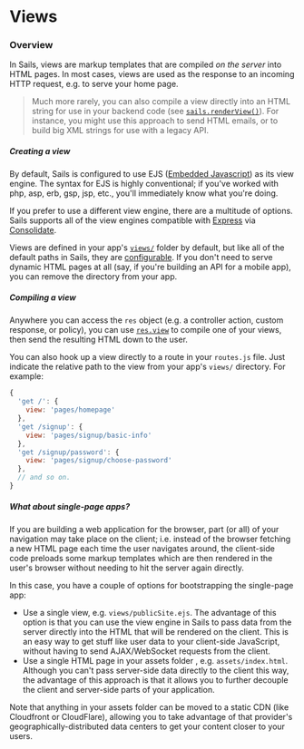 # Views
### Overview

In Sails, views are markup templates that are compiled _on the server_ into HTML pages.  In most cases, views are used as the response to an incoming HTTP request, e.g. to serve your home page.

> Much more rarely, you can also compile a view directly into an HTML string for use in your backend code (see [`sails.renderView()`](https://github.com/balderdashy/sails/blob/master/sails-docs/PAGE_NEEDED.md)).  For instance, you might use this approach to send HTML emails, or to build big XML strings for use with a legacy API.


##### Creating a view

By default, Sails is configured to use EJS ([Embedded Javascript](http://ejs.co/)) as its view engine.  The syntax for EJS is highly conventional; if you've worked with php, asp, erb, gsp, jsp, etc., you'll immediately know what you're doing.

If you prefer to use a different view engine, there are a multitude of options.  Sails supports all of the view engines compatible with [Express](http://expressjs.com/en/guide/using-template-engines.html) via [Consolidate](https://github.com/visionmedia/consolidate.js).

Views are defined in your app's [`views/`](https://sailsjs.com/documentation/anatomy/views) folder by default, but like all of the default paths in Sails, they are [configurable](https://sailsjs.com/documentation/reference/configuration/sails-config-views).  If you don't need to serve dynamic HTML pages at all (say, if you're building an API for a mobile app), you can remove the directory from your app.

##### Compiling a view

Anywhere you can access the `res` object (e.g. a controller action, custom response, or policy), you can use [`res.view`](https://sailsjs.com/documentation/reference/response-res/res-view) to compile one of your views, then send the resulting HTML down to the user.

You can also hook up a view directly to a route in your `routes.js` file.  Just indicate the relative path to the view from your app's `views/` directory.  For example:

```javascript
{
  'get /': {
    view: 'pages/homepage'
  },
  'get /signup': {
    view: 'pages/signup/basic-info'
  },
  'get /signup/password': {
    view: 'pages/signup/choose-password'
  },
  // and so on.
}
```

##### What about single-page apps?

If you are building a web application for the browser, part (or all) of your navigation may take place on the client; i.e. instead of the browser fetching a new HTML page each time the user navigates around, the client-side code preloads some markup templates which are then rendered in the user's browser without needing to hit the server again directly.

In this case, you have a couple of options for bootstrapping the single-page app:

+ Use a single view, e.g. `views/publicSite.ejs`.  The advantage of this option is that you can use the view engine in Sails to pass data from the server directly into the HTML that will be rendered on the client.  This is an easy way to get stuff like user data to your client-side JavaScript, without having to send AJAX/WebSocket requests from the client.
+ Use a single HTML page in your assets folder , e.g. `assets/index.html`.  Although you can't pass server-side data directly to the client this way, the advantage of this approach is that it allows you to further decouple the client and server-side parts of your application.

Note that anything in your assets folder can be moved to a static CDN (like Cloudfront or CloudFlare), allowing you to take advantage of that provider's geographically-distributed data centers to get your content closer to your users.



<docmeta name="displayName" value="Views">
<docmeta name="nextUpLink" value="/documentation/concepts/assets">
<docmeta name="nextUpName" value="Assets">
